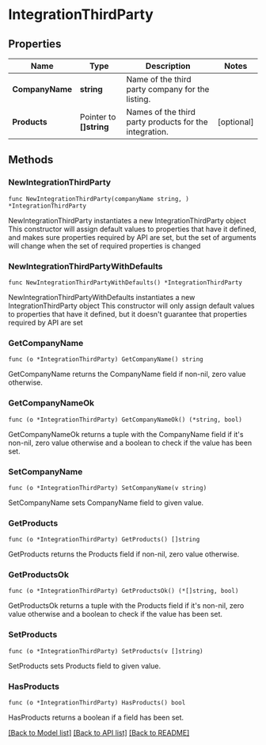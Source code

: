 # IntegrationThirdParty

## Properties

Name | Type | Description | Notes
------------ | ------------- | ------------- | -------------
**CompanyName** | **string** | Name of the third party company for the listing. | 
**Products** | Pointer to **[]string** | Names of the third party products for the integration. | [optional] 

## Methods

### NewIntegrationThirdParty

`func NewIntegrationThirdParty(companyName string, ) *IntegrationThirdParty`

NewIntegrationThirdParty instantiates a new IntegrationThirdParty object
This constructor will assign default values to properties that have it defined,
and makes sure properties required by API are set, but the set of arguments
will change when the set of required properties is changed

### NewIntegrationThirdPartyWithDefaults

`func NewIntegrationThirdPartyWithDefaults() *IntegrationThirdParty`

NewIntegrationThirdPartyWithDefaults instantiates a new IntegrationThirdParty object
This constructor will only assign default values to properties that have it defined,
but it doesn't guarantee that properties required by API are set

### GetCompanyName

`func (o *IntegrationThirdParty) GetCompanyName() string`

GetCompanyName returns the CompanyName field if non-nil, zero value otherwise.

### GetCompanyNameOk

`func (o *IntegrationThirdParty) GetCompanyNameOk() (*string, bool)`

GetCompanyNameOk returns a tuple with the CompanyName field if it's non-nil, zero value otherwise
and a boolean to check if the value has been set.

### SetCompanyName

`func (o *IntegrationThirdParty) SetCompanyName(v string)`

SetCompanyName sets CompanyName field to given value.


### GetProducts

`func (o *IntegrationThirdParty) GetProducts() []string`

GetProducts returns the Products field if non-nil, zero value otherwise.

### GetProductsOk

`func (o *IntegrationThirdParty) GetProductsOk() (*[]string, bool)`

GetProductsOk returns a tuple with the Products field if it's non-nil, zero value otherwise
and a boolean to check if the value has been set.

### SetProducts

`func (o *IntegrationThirdParty) SetProducts(v []string)`

SetProducts sets Products field to given value.

### HasProducts

`func (o *IntegrationThirdParty) HasProducts() bool`

HasProducts returns a boolean if a field has been set.


[[Back to Model list]](../README.md#documentation-for-models) [[Back to API list]](../README.md#documentation-for-api-endpoints) [[Back to README]](../README.md)


